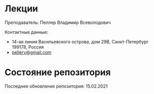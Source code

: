 # Лекции

Преподаватель: Пеллер Владимир Всеволодович

Контактные данные: 
+ 14-ая линия Васильевского острова, дом 29B, Санкт-Петербург 199178, Россия
+ pellerv@gmail.com

# Состояние репозитория

Последнее обновление репозитория: 15.02.2021
